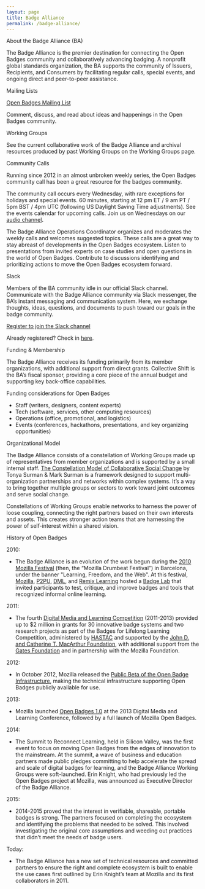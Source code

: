 ```yaml
---
layout: page
title: Badge Alliance
permalink: /badge-alliance/
---
```

About the Badge Alliance (BA)

The Badge Alliance is the premier destination for connecting the Open Badges community and collaboratively advancing badging. A nonprofit global standards organization, the BA supports the community of Issuers, Recipients, and Consumers by facilitating regular calls, special events, and ongoing direct and peer-to-peer assistance. 

Mailing Lists

[Open Badges Mailing List](https://groups.google.com/forum/#!forum/openbadges)

Comment, discuss, and read about ideas and happenings in the Open Badges community.

Working Groups

See the current collaborative work of the Badge Alliance and archival resources produced by past Working Groups on the Working Groups page.

Community Calls

Running since 2012 in an almost unbroken weekly series, the Open Badges community call has been a great resource for the badges community. 

The community call occurs every Wednesday, with rare exceptions for holidays and special events. 60 minutes, starting at 12 pm ET / 9 am PT / 5pm BST / 4pm UTC (following US Daylight Saving Time adjustments). See the events calendar for upcoming calls. Join us on Wednesdays on our [audio channel](https://www.uberconference.com/badgealliance).

The Badge Alliance Operations Coordinator organizes and moderates the weekly calls and welcomes suggested topics. These calls are a great way to stay abreast of developments in the Open Badges ecosystem. Listen to presentations from invited experts on case studies and open questions in the world of Open Badges. Contribute to discussions identifying and prioritizing actions to move the Open Badges ecosystem forward. 

Slack

Members of the BA community idle in our official Slack channel. Communicate with the Badge Alliance community via Slack messenger, the BA’s instant messaging and communication system. Here, we exchange thoughts, ideas, questions, and documents to push toward our goals in the badge community. 

[Register to join the Slack channel](http://bit.ly/badgealliance-slack-register)

Already registered? Check in [here](https://badgealliance.slack.com/messages/general/whats_new/).

Funding & Membership

The Badge Alliance receives its funding primarily from its member organizations, with additional support from direct grants. Collective Shift is the BA’s fiscal sponsor, providing a core piece of the annual budget and supporting key back-office capabilities.

Funding considerations for Open Badges
+ Staff (writers, designers, content experts)
+ Tech (software, services, other computing resources)
+ Operations (office, promotional, and logistics)
+ Events (conferences, hackathons, presentations, and key organizing opportunities)

Organizational Model

The Badge Alliance consists of a constellation of Working Groups made up of representatives from member organizations and is supported by a small internal staff. [The Constellation Model of Collaborative Social Change](http://ink.library.smu.edu.sg/cgi/viewcontent.cgi?article=1010&context=lien_research) by Tonya Surman & Mark Surman is a framework designed to support multi-organization partnerships and networks within complex systems. It’s a way to bring together multiple groups or sectors to work toward joint outcomes and serve social change.

Constellations of Working Groups enable networks to harness the power of loose coupling, connecting the right partners based on their own interests and assets. This creates stronger action teams that are harnessing the power of self-interest within a shared vision.

History of Open Badges

2010:

+ The Badge Alliance is an evolution of the work begun during the [2010 Mozilla Festival](https://wiki.mozilla.org/Drumbeat/events/Festival) (then, the “Mozilla Drumbeat Festival”) in Barcelona, under the banner "Learning, Freedom, and the Web". At this festival, [Mozilla](http://www.mozilla.org/en-US/), [P2PU](https://p2pu.org/en/), [DML](http://dmlcentral.net/), and [Remix Learning](http://remixlearning.com/) hosted a [Badge Lab](https://wiki.mozilla.org/Drumbeat/events/Festival/program/activities#Badge_lab) that invited participants to test, critique, and improve badges and tools that recognized informal online learning.

2011:

+ The fourth [Digital Media and Learning Competition](http://www.hastac.org/dml-competitions/2012) (2011-2013) provided up to $2 million in grants for 30 innovative badge systems and two research projects as part of the Badges for Lifelong Learning Competition, administered by [HASTAC](http://hastac.org/) and supported by the [John D. and Catherine T. MacArthur Foundation](http://www.macfound.org/), with additional support from the [Gates Foundation](http://www.gatesfoundation.org/) and in partnership with the Mozilla Foundation.

2012:

+ In October 2012, Mozilla released the [Public Beta of the Open Badge Infrastructure](https://blog.mozilla.org/blog/2012/04/10/mozilla-open-badges-beta/), making the technical infrastructure supporting Open Badges publicly available for use.

2013:

+ Mozilla launched [Open Badges 1.0](https://blog.mozilla.org/blog/2013/03/14/open_badges/) at the 2013 Digital Media and Learning Conference, followed by a full launch of Mozilla Open Badges.

2014:

+ The Summit to Reconnect Learning, held in Silicon Valley, was the first event to focus on moving Open Badges from the edges of innovation to the mainstream. At the summit, a wave of business and education partners made public pledges committing to help accelerate the spread and scale of digital badges for learning, and the Badge Alliance Working Groups were soft-launched. Erin Knight, who had previously led the Open Badges project at Mozilla, was announced as Executive Director of the Badge Alliance.

2015:

+ 2014-2015 proved that the interest in verifiable, shareable, portable badges is strong. The partners focused on completing the ecosystem and identifying the problems that needed to be solved. This involved investigating the original core assumptions and weeding out practices that didn’t meet the needs of badge users. 

Today:

+ The Badge Alliance has a new set of technical resources and committed partners to ensure the right and complete ecosystem is built to enable the use cases first outlined by Erin Knight’s team at Mozilla and its first collaborators in 2011. 




